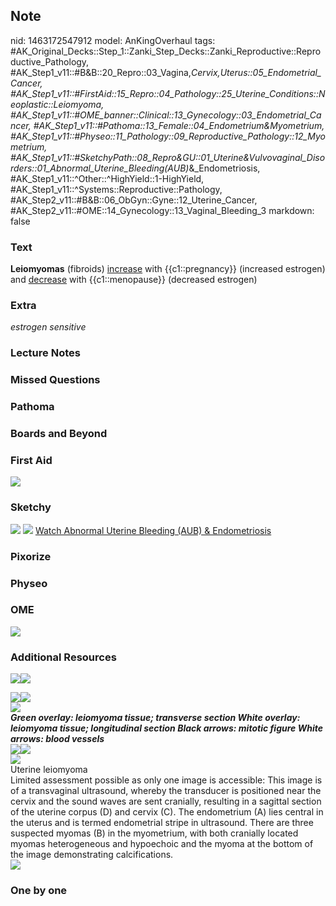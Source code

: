 ## Note
nid: 1463172547912
model: AnKingOverhaul
tags: #AK_Original_Decks::Step_1::Zanki_Step_Decks::Zanki_Reproductive::Reproductive_Pathology, #AK_Step1_v11::#B&B::20_Repro::03_Vagina,_Cervix,_Uterus::05_Endometrial_Cancer, #AK_Step1_v11::#FirstAid::15_Repro::04_Pathology::25_Uterine_Conditions::Neoplastic::Leiomyoma, #AK_Step1_v11::#OME_banner::Clinical::13_Gynecology::03_Endometrial_Cancer, #AK_Step1_v11::#Pathoma::13_Female::04_Endometrium_&_Myometrium, #AK_Step1_v11::#Physeo::11_Pathology::09_Reproductive_Pathology::12_Myometrium, #AK_Step1_v11::#SketchyPath::08_Repro_&_GU::01_Uterine_&_Vulvovaginal_Disorders::01_Abnormal_Uterine_Bleeding_(AUB)_&_Endometriosis, #AK_Step1_v11::^Other::^HighYield::1-HighYield, #AK_Step1_v11::^Systems::Reproductive::Pathology, #AK_Step2_v11::#B&B::06_ObGyn::Gyne::12_Uterine_Cancer, #AK_Step2_v11::#OME::14_Gynecology::13_Vaginal_Bleeding_3
markdown: false

### Text
<div>
  <b>Leiomyomas</b> (fibroids) <u>increase</u> with
  {{c1::pregnancy}} (increased estrogen) and <u>decrease</u> with
  {{c1::menopause}} (decreased estrogen)
</div>

### Extra
<i>estrogen sensitive</i>

### Lecture Notes


### Missed Questions


### Pathoma


### Boards and Beyond


### First Aid
<img src="tmpqVw9S1.png">

### Sketchy
<img src=
"13.%20fibroids%20increase%20in%20size%20due%20to%20estrogen.jpg">
<img src=
"Zoverall%20picture-8a8079e9044c423bfffc4b51cbd8343b6e29b9dd.JPG">
<a href=
"https://dashboard.sketchy.com/study/medical/courses/medical-pathophysiology/units/medical-pathophysiology-reproductive-gu/videos/medical-pathophysiology-reproductive-and-gu-uterine-and-vulvovaginal-disorders-abnormal-uterine-bleeding-aub-and-endometriosis?utm_source=anki&utm_medium=partnership&utm_campaign=february_update&utm_content=medical">
Watch Abnormal Uterine Bleeding (AUB) & Endometriosis</a>

### Pixorize


### Physeo


### OME
<div class="ome-widget">
  <a href=
  "https://onlinemeded.org/spa/gynecology/endometrial-cancer/acquire?ref=anki">
  <img src="_OME_AnkiFlashcards_Lesson_3.png"></a>
</div>

### Additional Resources
<img src=
"paste-ea7ceaf6aaad1b5f27424af65f27d5a90bd23437.jpg"><img src=
"paste-7e7f84403adc2a5cde757e2c83e679668098b559.jpg">
<div><img src=
"paste-6da9062d8e87324c299ef45c4445261a1de5c268.jpg"><img src=
"paste-9dc3287cfa9a474f4f6de732487701f904625e6d.jpg"></div>
<div><img src="5a2561eba4ce1.jpg"></div>
<div>
  <b><i>Green overlay: leiomyoma tissue; transverse section White
  overlay: leiomyoma tissue; longitudinal section Black arrows:
  mitotic figure White arrows: blood vessels</i></b>
</div>
<div><img src=
"paste-f40271fab6874a44ced213946b5fa193cd393a12.jpg"><img src=
"big_5081d944712c5.jpg"></div>
<div><img src="5081d944712c5.jpg"></div>
<div>
  <div>
    <div>
      Uterine leiomyoma
    </div>
  </div>
  <div>
    <div>
      <div>
        Limited assessment possible as only one image is
        accessible: This image is of a transvaginal ultrasound,
        whereby the transducer is positioned near the cervix and
        the sound waves are sent cranially, resulting in a sagittal
        section of the uterine corpus (D) and cervix (C). The
        endometrium (A) lies central in the uterus and is termed
        endometrial stripe in ultrasound. There are three suspected
        myomas (B) in the myometrium, with both cranially located
        myomas heterogeneous and hypoechoic and the myoma at the
        bottom of the image demonstrating calcifications.
      </div>
    </div>
  </div>
</div><img src=
"Screen%20Shot%202019-08-25%20at%204.50.12%20PM.png">

### One by one

